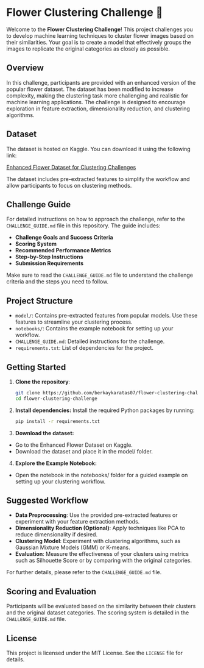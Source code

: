 # Flower Clustering Challenge 🌸

Welcome to the **Flower Clustering Challenge**! This project challenges you to develop machine learning techniques to cluster flower images based on their similarities. Your goal is to create a model that effectively groups the images to replicate the original categories as closely as possible.

## Overview
In this challenge, participants are provided with an enhanced version of the popular flower dataset. The dataset has been modified to increase complexity, making the clustering task more challenging and realistic for machine learning applications. The challenge is designed to encourage exploration in feature extraction, dimensionality reduction, and clustering algorithms.

## Dataset
The dataset is hosted on Kaggle. You can download it using the following link:

[Enhanced Flower Dataset for Clustering Challenges](https://www.kaggle.com/datasets/berkaykaratas/enhanced-flower-dataset-for-clustering-challenges/data)

The dataset includes pre-extracted features to simplify the workflow and allow participants to focus on clustering methods.

## Challenge Guide
For detailed instructions on how to approach the challenge, refer to the `CHALLENGE_GUIDE.md` file in this repository. The guide includes:
- **Challenge Goals and Success Criteria**
- **Scoring System**
- **Recommended Performance Metrics**
- **Step-by-Step Instructions**
- **Submission Requirements**

Make sure to read the `CHALLENGE_GUIDE.md` file to understand the challenge criteria and the steps you need to follow.

## Project Structure
- `model/`: Contains pre-extracted features from popular models. Use these features to streamline your clustering process.
- `notebooks/`: Contains the example notebook for setting up your workflow.
- `CHALLENGE_GUIDE.md`: Detailed instructions for the challenge.
- `requirements.txt`: List of dependencies for the project.

## Getting Started

1. **Clone the repository**:
   ```bash
   git clone https://github.com/berkaykaratas07/flower-clustering-challenge.git
   cd flower-clustering-challenge
   ```

2. **Install dependencies:** Install the required Python packages by running:
   ```bash
   pip install -r requirements.txt
   ```
   
3. **Download the dataset:**
  - Go to the Enhanced Flower Dataset on Kaggle.
  - Download the dataset and place it in the model/ folder.

4. **Explore the Example Notebook:**
  - Open the notebook in the notebooks/ folder for a guided example on setting up your clustering workflow.

## Suggested Workflow
- **Data Preprocessing**: Use the provided pre-extracted features or experiment with your feature extraction methods.
- **Dimensionality Reduction (Optional)**: Apply techniques like PCA to reduce dimensionality if desired.
- **Clustering Model**: Experiment with clustering algorithms, such as Gaussian Mixture Models (GMM) or K-means.
- **Evaluation**: Measure the effectiveness of your clusters using metrics such as Silhouette Score or by comparing with the original categories.

For further details, please refer to the `CHALLENGE_GUIDE.md` file.

## Scoring and Evaluation
Participants will be evaluated based on the similarity between their clusters and the original dataset categories. The scoring system is detailed in the `CHALLENGE_GUIDE.md` file.

## License
This project is licensed under the MIT License. See the `LICENSE` file for details.
